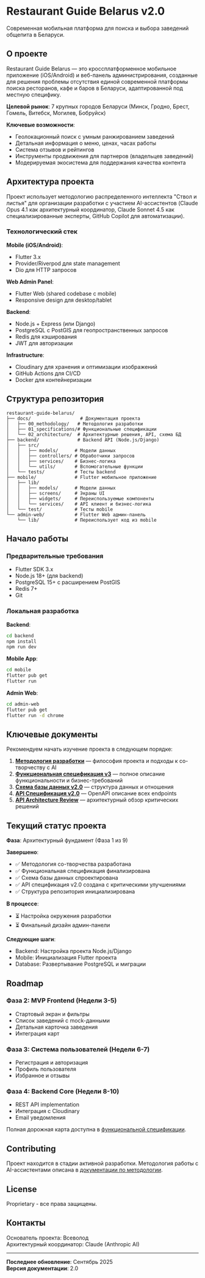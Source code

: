 # Restaurant Guide Belarus v2.0

Современная мобильная платформа для поиска и выбора заведений общепита в Беларуси.

## О проекте

Restaurant Guide Belarus — это кроссплатформенное мобильное приложение (iOS/Android) и веб-панель администрирования, созданные для решения проблемы отсутствия единой современной платформы поиска ресторанов, кафе и баров в Беларуси, адаптированной под местную специфику.

**Целевой рынок**: 7 крупных городов Беларуси (Минск, Гродно, Брест, Гомель, Витебск, Могилев, Бобруйск)

**Ключевые возможности**:
- Геолокационный поиск с умным ранжированием заведений
- Детальная информация о меню, ценах, часах работы
- Система отзывов и рейтингов
- Инструменты продвижения для партнеров (владельцев заведений)
- Модерируемая экосистема для поддержания качества контента

## Архитектура проекта

Проект использует методологию распределенного интеллекта "Ствол и листья" для организации разработки с участием AI-ассистентов (Claude Opus 4.1 как архитектурный координатор, Claude Sonnet 4.5 как специализированные эксперты, GitHub Copilot для автоматизации).

### Технологический стек

**Mobile (iOS/Android)**:
- Flutter 3.x
- Provider/Riverpod для state management
- Dio для HTTP запросов

**Web Admin Panel**:
- Flutter Web (shared codebase с mobile)
- Responsive design для desktop/tablet

**Backend**:
- Node.js + Express (или Django)
- PostgreSQL с PostGIS для геопространственных запросов
- Redis для кэширования
- JWT для авторизации

**Infrastructure**:
- Cloudinary для хранения и оптимизации изображений
- GitHub Actions для CI/CD
- Docker для контейнеризации

## Структура репозитория

```
restaurant-guide-belarus/
├── docs/                  # Документация проекта
│   ├── 00_methodology/   # Методология разработки
│   ├── 01_specifications/# Функциональные спецификации
│   └── 02_architecture/  # Архитектурные решения, API, схема БД
├── backend/              # Backend API (Node.js/Django)
│   ├── src/
│   │   ├── models/      # Модели данных
│   │   ├── controllers/ # Обработчики запросов
│   │   ├── services/    # Бизнес-логика
│   │   └── utils/       # Вспомогательные функции
│   └── tests/           # Тесты backend
├── mobile/              # Flutter мобильное приложение
│   ├── lib/
│   │   ├── models/      # Модели данных
│   │   ├── screens/     # Экраны UI
│   │   ├── widgets/     # Переиспользуемые компоненты
│   │   └── services/    # API клиент и бизнес-логика
│   └── test/            # Тесты mobile
└── admin-web/           # Flutter Web админ-панель
    └── lib/             # Переиспользует код из mobile
```

## Начало работы

### Предварительные требования

- Flutter SDK 3.x
- Node.js 18+ (для backend)
- PostgreSQL 15+ с расширением PostGIS
- Redis 7+
- Git

### Локальная разработка

**Backend**:
```bash
cd backend
npm install
npm run dev
```

**Mobile App**:
```bash
cd mobile
flutter pub get
flutter run
```

**Admin Web**:
```bash
cd admin-web
flutter pub get
flutter run -d chrome
```

## Ключевые документы

Рекомендуем начать изучение проекта в следующем порядке:

1. **[Методология разработки](docs/00_methodology/collaborative_development_v5.md)** — философия проекта и подходы к со-творчеству с AI
2. **[Функциональная спецификация v3](docs/01_specifications/functional_spec_v3.md)** — полное описание функциональности и бизнес-требований
3. **[Схема базы данных v2.0](docs/02_architecture/database_schema_v2.0.sql)** — структура данных и отношения
4. **[API Спецификация v2.0](docs/02_architecture/api_specification_v2.0.yaml)** — OpenAPI описание всех endpoints
5. **[API Architecture Review](docs/01_specifications/api_architecture_review_v1.1.md)** — архитектурный обзор критических решений

## Текущий статус проекта

**Фаза**: Архитектурный фундамент (Фаза 1 из 9)

**Завершено**:
- ✅ Методология со-творчества разработана
- ✅ Функциональная спецификация финализирована
- ✅ Схема базы данных спроектирована
- ✅ API спецификация v2.0 создана с критическими улучшениями
- ✅ Структура репозитория инициализирована

**В процессе**:
- ⏳ Настройка окружения разработки
- ⏳ Финальный дизайн админ-панели

**Следующие шаги**:
- Backend: Настройка проекта Node.js/Django
- Mobile: Инициализация Flutter проекта
- Database: Развертывание PostgreSQL и миграции

## Roadmap

### Фаза 2: MVP Frontend (Недели 3-5)
- Стартовый экран и фильтры
- Список заведений с mock-данными
- Детальная карточка заведения
- Интеграция карт

### Фаза 3: Система пользователей (Недели 6-7)
- Регистрация и авторизация
- Профиль пользователя
- Избранное и отзывы

### Фаза 4: Backend Core (Недели 8-10)
- REST API implementation
- Интеграция с Cloudinary
- Email уведомления

Полная дорожная карта доступна в [функциональной спецификации](docs/01_specifications/functional_spec_v3.md).

## Contributing

Проект находится в стадии активной разработки. Методология работы с AI-ассистентами описана в [документации по методологии](docs/00_methodology/collaborative_development_v5.md).

## License

Proprietary - все права защищены.

## Контакты

Основатель проекта: Всеволод  
Архитектурный координатор: Claude (Anthropic AI)

---

**Последнее обновление**: Сентябрь 2025  
**Версия документации**: 2.0